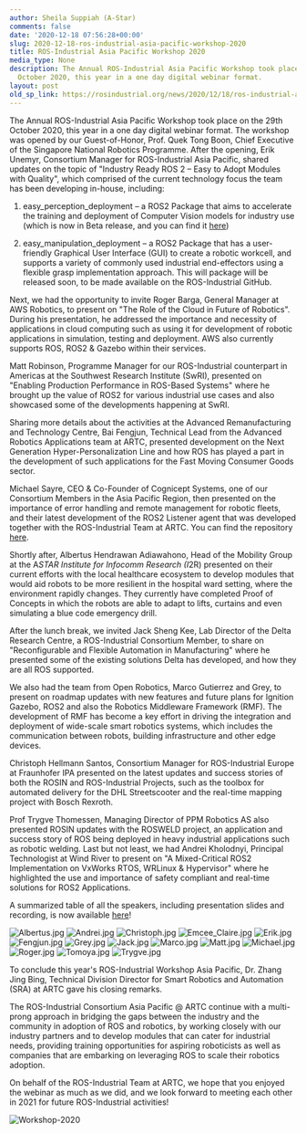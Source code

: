 ```yaml
---
author: Sheila Suppiah (A-Star)
comments: false
date: '2020-12-18 07:56:28+00:00'
slug: 2020-12-18-ros-industrial-asia-pacific-workshop-2020
title: ROS-Industrial Asia Pacific Workshop 2020
media_type: None
description: The Annual ROS-Industrial Asia Pacific Workshop took place on the 29th
  October 2020, this year in a one day digital webinar format.
layout: post
old_sp_link: https://rosindustrial.org/news/2020/12/18/ros-industrial-asia-pacific-workshop-2020
---
```


The Annual ROS-Industrial Asia Pacific Workshop took place on the 29th October 2020, this year in a one day digital webinar format. 
The workshop was opened by our Guest-of-Honor, Prof. Quek Tong Boon, Chief Executive of the Singapore National Robotics Programme.
After the opening, Erik Unemyr, Consortium Manager for ROS-Industrial Asia Pacific, shared updates on the topic of "Industry Ready ROS 2 – Easy to Adopt Modules with Quality", which comprised of the current technology focus the team has been developing in-house, including:

1. easy\_perception\_deployment – a ROS2 Package that aims to accelerate the training and deployment of Computer Vision models for industry use (which is now in Beta release, and you can find it [here](https://github.com/ros-industrial/easy_perception_deployment))

2. easy\_manipulation\_deployment – a ROS2 Package that has a user-friendly Graphical User Interface (GUI) to create a robotic workcell, and supports a variety of commonly used industrial end-effectors using a flexible grasp implementation approach. This will package will be released soon, to be made available on the ROS-Industrial GitHub.

Next, we had the opportunity to invite Roger Barga, General Manager at AWS Robotics, to present on "The Role of the Cloud in Future of Robotics". During his presentation, he addressed the importance and necessity of applications in cloud computing such as using it for development of robotic applications in simulation, testing and deployment. AWS also currently supports ROS, ROS2 & Gazebo within their services.

Matt Robinson, Programme Manager for our ROS-Industrial counterpart in Americas at the Southwest Research Institute (SwRI), presented on "Enabling Production Performance in ROS-Based Systems" where he brought up the value of ROS2 for various industrial use cases and also showcased some of the developments happening at SwRI.

Sharing more details about the activities at the Advanced Remanufacturing and Technology Centre, Bai Fengjun, Technical Lead from the Advanced Robotics Applications team at ARTC, presented development on the Next Generation Hyper-Personalization Line and how ROS has played a part in the development of such applications for the Fast Moving Consumer Goods sector.

Michael Sayre, CEO & Co-Founder of Cognicept Systems, one of our Consortium Members in the Asia Pacific Region, then presented on the importance of error handling and remote management for robotic fleets, and their latest development of the ROS2 Listener agent that was developed together with the ROS-Industrial Team at ARTC. You can find the repository [here](https://github.com/ros-industrial/error_resolution_diagnoser_ros2). 

Shortly after, Albertus Hendrawan Adiawahono, Head of the Mobility Group at the A*STAR Institute for Infocomm Research (I*2R) presented on their current efforts with the local healthcare ecosystem to develop modules that would aid robots to be more resilient in the hospital ward setting, where the environment rapidly changes. They currently have completed Proof of Concepts in which the robots are able to adapt to lifts, curtains and even simulating a blue code emergency drill.

After the lunch break, we invited Jack Sheng Kee, Lab Director of the Delta Research Centre, a ROS-Industrial Consortium Member, to share on "Reconfigurable and Flexible Automation in Manufacturing" where he presented some of the existing solutions Delta has developed, and how they are all ROS supported.

We also had the team from Open Robotics, Marco Gutierrez and Grey, to present on roadmap updates with new features and future plans for Ignition Gazebo, ROS2 and also the Robotics Middleware Framework (RMF). The development of RMF has become a key effort in driving the integration and deployment of wide-scale smart robotics systems, which includes the communication between robots, building infrastructure and other edge devices.

Christoph Hellmann Santos, Consortium Manager for ROS-Industrial Europe at Fraunhofer IPA presented on the latest updates and success stories of both the ROSIN and ROS-Industrial Projects, such as the toolbox for automated delivery for the DHL Streetscooter and the real-time mapping project with Bosch Rexroth.

Prof Trygve Thomessen, Managing Director of PPM Robotics AS also presented ROSIN updates with the ROSWELD project, an application and success story of ROS being deployed in heavy industrial applications such as robotic welding.
Last but not least, we had Andrei Kholodnyi, Principal Technologist at Wind River to present on "A Mixed-Critical ROS2 Implementation on VxWorks RTOS, WRLinux & Hypervisor" where he highlighted the use and importance of safety compliant and real-time solutions for ROS2 Applications.

A summarized table of all the speakers, including presentation slides and recording, is now available [here](https://www.eventnook.com/event/ros-industrial-ap-workshop-2020-registration/Speakers)!

![Albertus.jpg](https://images.squarespace-cdn.com/content/v1/51df34b1e4b08840dcfd2841/1608277764070-VLGJ6SAU2XHRM80QPFJB/Albertus.jpg)
![Andrei.jpg](https://images.squarespace-cdn.com/content/v1/51df34b1e4b08840dcfd2841/1608277764348-EBKLV6DJ7RPP05C5CPR1/Andrei.jpg)
![Christoph.jpg](https://images.squarespace-cdn.com/content/v1/51df34b1e4b08840dcfd2841/1608277771891-STEIMGYT0DK3FKXLPEN4/Christoph.jpg)
![Emcee_Claire.jpg](https://images.squarespace-cdn.com/content/v1/51df34b1e4b08840dcfd2841/1608277775560-MJHUS0HBZ7KOPI7CQOV5/Emcee_Claire.jpg)
![Erik.jpg](https://images.squarespace-cdn.com/content/v1/51df34b1e4b08840dcfd2841/1608277785324-E90LZZBK7NCA0IXGERHI/Erik.jpg)
![Fengjun.jpg](https://images.squarespace-cdn.com/content/v1/51df34b1e4b08840dcfd2841/1608277790945-UVFQJ5JE73CYY7Z0HL45/Fengjun.jpg)
![Grey.jpg](https://images.squarespace-cdn.com/content/v1/51df34b1e4b08840dcfd2841/1608277795344-09K6LI5O57VINBZVDBD9/Grey.jpg)
![Jack.jpg](https://images.squarespace-cdn.com/content/v1/51df34b1e4b08840dcfd2841/1608277796964-A67MSUWG8BPN8XYN88D0/Jack.jpg)
![Marco.jpg](https://images.squarespace-cdn.com/content/v1/51df34b1e4b08840dcfd2841/1608277801510-73K3RITGQQPQJ6FXMMSS/Marco.jpg)
![Matt.jpg](https://images.squarespace-cdn.com/content/v1/51df34b1e4b08840dcfd2841/1608277808226-T8IPM4R5Q4JCCWQOYITO/Matt.jpg)
![Michael.jpg](https://images.squarespace-cdn.com/content/v1/51df34b1e4b08840dcfd2841/1608277818630-4FA7TXD6KSVEZN8WB1WW/Michael.jpg)
![Roger.jpg](https://images.squarespace-cdn.com/content/v1/51df34b1e4b08840dcfd2841/1608277820425-U4LDW2FATS1EOAH4XXTO/Roger.jpg)
![Tomoya.jpg](https://images.squarespace-cdn.com/content/v1/51df34b1e4b08840dcfd2841/1608277824867-NILKBV9SEY1964K4XC4E/Tomoya.jpg)
![Trygve.jpg](https://images.squarespace-cdn.com/content/v1/51df34b1e4b08840dcfd2841/1608277829831-URO6U7CHK36KIGDR2KLP/Trygve.jpg)

To conclude this year's ROS-Industrial Workshop Asia Pacific, Dr. Zhang Jing Bing, Technical Division Director for Smart Robotics and Automation (SRA) at ARTC gave his closing remarks.

The ROS-Industrial Consortium Asia Pacific @ ARTC continue with a multi-prong approach in bridging the gaps between the industry and the community in adoption of ROS and robotics, by working closely with our industry partners and to develop modules that can cater for industrial needs, providing training opportunities for aspiring roboticists as well as companies that are embarking on leveraging ROS to scale their robotics adoption. 

On behalf of the ROS-Industrial Team at ARTC, we hope that you enjoyed the webinar as much as we did, and we look forward to meeting each other in 2021 for future ROS-Industrial activities!

![Workshop-2020](https://images.squarespace-cdn.com/content/v1/51df34b1e4b08840dcfd2841/1608277980717-ZGY9P7X7YI0XYPGFYT3M/Workshop-2020)


